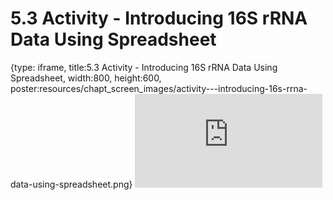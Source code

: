 # 5.3 Activity - Introducing 16S rRNA Data Using Spreadsheet
 
{type: iframe, title:5.3 Activity - Introducing 16S rRNA Data Using Spreadsheet, width:800, height:600, poster:resources/chapt_screen_images/activity---introducing-16s-rrna-data-using-spreadsheet.png}
![](https://sayumiyork.github.io/miniCURE-16S_Test/activity---introducing-16s-rrna-data-using-spreadsheet.html)
 

 
